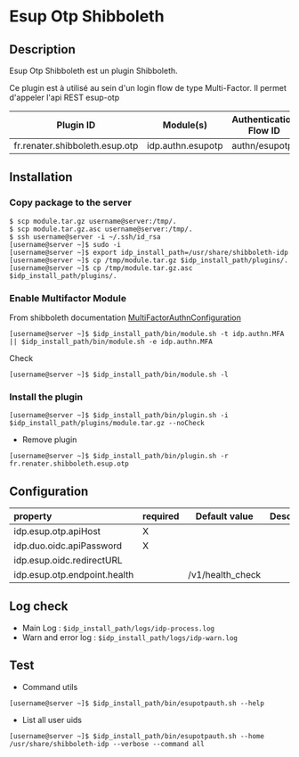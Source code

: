 # Esup Otp Shibboleth

## Description

Esup Otp Shibboleth est un plugin Shibboleth.

Ce plugin est à utilisé au sein d'un login flow de type Multi-Factor. Il permet d'appeler l'api REST esup-otp


| Plugin ID                      | Module(s)         | Authentication Flow ID |
|--------------------------------|-------------------|------------------------|
| fr.renater.shibboleth.esup.otp | idp.authn.esupotp | authn/esupotp          |

## Installation

### Copy package to the server

```
$ scp module.tar.gz username@server:/tmp/.
$ scp module.tar.gz.asc username@server:/tmp/.
$ ssh username@server -i ~/.ssh/id_rsa
[username@server ~]$ sudo -i
[username@server ~]$ export idp_install_path=/usr/share/shibboleth-idp
[username@server ~]$ cp /tmp/module.tar.gz $idp_install_path/plugins/.
[username@server ~]$ cp /tmp/module.tar.gz.asc $idp_install_path/plugins/.
```

### Enable Multifactor Module

From shibboleth documentation [MultiFactorAuthnConfiguration](https://shibboleth.atlassian.net/wiki/spaces/IDP5/pages/3199505534/MultiFactorAuthnConfiguration)

```
[username@server ~]$ $idp_install_path/bin/module.sh -t idp.authn.MFA || $idp_install_path/bin/module.sh -e idp.authn.MFA
```

Check

```
[username@server ~]$ $idp_install_path/bin/module.sh -l
```

### Install the plugin

```
[username@server ~]$ $idp_install_path/bin/plugin.sh -i $idp_install_path/plugins/module.tar.gz --noCheck
```

- Remove plugin
```
[username@server ~]$ $idp_install_path/bin/plugin.sh -r fr.renater.shibboleth.esup.otp
```

## Configuration

| property                     | required    | Default value    | Description |
|:-----------------------------|-------------|------------------|-------------|
| idp.esup.otp.apiHost         | X           |                  |             |
| idp.duo.oidc.apiPassword     | X           |                  |             |
| idp.esup.oidc.redirectURL    |             |                  |             |
| idp.esup.otp.endpoint.health |             | /v1/health_check |             |


## Log check

- Main Log : ```$idp_install_path/logs/idp-process.log```
- Warn and error log : ```$idp_install_path/logs/idp-warn.log```

## Test

- Command utils
```
[username@server ~]$ $idp_install_path/bin/esupotpauth.sh --help
```

- List all user uids

```
[username@server ~]$ $idp_install_path/bin/esupotpauth.sh --home /usr/share/shibboleth-idp --verbose --command all
```